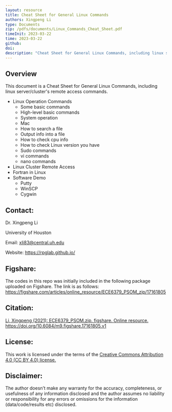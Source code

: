 ```yaml
---
layout: resource
title: Cheat Sheet for General Linux Commands
authors: Xingpeng Li
type: Documents
zip: /pdfs/documents/Linux_Commands_Cheat_Sheet.pdf
timeInit: 2023-03-22
time: 2023-03-22
github: 
doi: 
description: "Cheat Sheet for General Linux Commands, including linux server/cluster's remote access commands."
---
```


## Overview
This document is a Cheat Sheet for General Linux Commands, including linux server/cluster's remote access commands. 

* Linux Operation Commands
	* Some basic commands
	* High-level basic commands
	* System operation
	* Mac
	* How to search a file
	* Output info into a file
	* How to check cpu info
	* How to check Linux version you have
	* Sudo commands
	* vi commands
	* nano commands
* Linux Cluster Remote Access
* Fortran in Linux
* Software Demo
	* Putty
	* WinSCP
	* Cygwin


## Contact:
Dr. Xingpeng Li

University of Houston

Email: xli83@central.uh.edu

Website: https://rpglab.github.io/


## Figshare:
The codes in this repo was initially included in the following package uploaded on Figshare. The link is as follows:
<a class="off" href="https://figshare.com/articles/online_resource/ECE6379_PSOM_zip/17161805"  target="_blank">https://figshare.com/articles/online_resource/ECE6379_PSOM_zip/17161805</a>


## Citation:
<a class="off" href="https://doi.org/10.6084/m9.figshare.17161805.v1"  target="_blank">Li, Xingpeng (2021): ECE6379_PSOM.zip. figshare. Online resource. https://doi.org/10.6084/m9.figshare.17161805.v1</a>


## License:
This work is licensed under the terms of the <a class="off" href="https://creativecommons.org/licenses/by/4.0/"  target="_blank">Creative Commons Attribution 4.0 (CC BY 4.0) license.</a>


## Disclaimer:
The author doesn’t make any warranty for the accuracy, completeness, or usefulness of any information disclosed and the author assumes no liability or responsibility for any errors or omissions for the information (data/code/results etc) disclosed.
